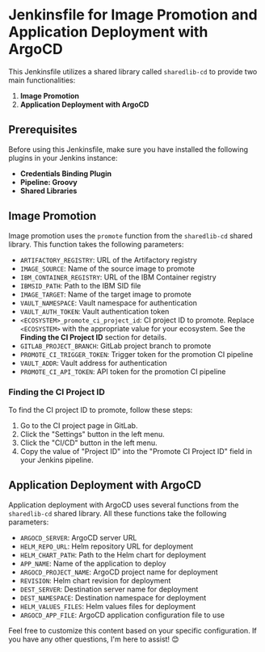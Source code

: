 # Jenkinsfile for Image Promotion and Application Deployment with ArgoCD

This Jenkinsfile utilizes a shared library called `sharedlib-cd` to provide two main functionalities:

1. **Image Promotion**
2. **Application Deployment with ArgoCD**

## Prerequisites

Before using this Jenkinsfile, make sure you have installed the following plugins in your Jenkins instance:

- **Credentials Binding Plugin**
- **Pipeline: Groovy**
- **Shared Libraries**

## Image Promotion

Image promotion uses the `promote` function from the `sharedlib-cd` shared library. This function takes the following parameters:

- `ARTIFACTORY_REGISTRY`: URL of the Artifactory registry
- `IMAGE_SOURCE`: Name of the source image to promote
- `IBM_CONTAINER_REGISTRY`: URL of the IBM Container registry
- `IBMSID_PATH`: Path to the IBM SID file
- `IMAGE_TARGET`: Name of the target image to promote
- `VAULT_NAMESPACE`: Vault namespace for authentication
- `VAULT_AUTH_TOKEN`: Vault authentication token
- `<ECOSYSTEM>_promote_ci_project_id`: CI project ID to promote. Replace `<ECOSYSTEM>` with the appropriate value for your ecosystem. See the **Finding the CI Project ID** section for details.
- `GITLAB_PROJECT_BRANCH`: GitLab project branch to promote
- `PROMOTE_CI_TRIGGER_TOKEN`: Trigger token for the promotion CI pipeline
- `VAULT_ADDR`: Vault address for authentication
- `PROMOTE_CI_API_TOKEN`: API token for the promotion CI pipeline

### Finding the CI Project ID

To find the CI project ID to promote, follow these steps:

1. Go to the CI project page in GitLab.
2. Click the "Settings" button in the left menu.
3. Click the "CI/CD" button in the left menu.
4. Copy the value of "Project ID" into the "Promote CI Project ID" field in your Jenkins pipeline.

## Application Deployment with ArgoCD

Application deployment with ArgoCD uses several functions from the `sharedlib-cd` shared library. All these functions take the following parameters:

- `ARGOCD_SERVER`: ArgoCD server URL
- `HELM_REPO_URL`: Helm repository URL for deployment
- `HELM_CHART_PATH`: Path to the Helm chart for deployment
- `APP_NAME`: Name of the application to deploy
- `ARGOCD_PROJECT_NAME`: ArgoCD project name for deployment
- `REVISION`: Helm chart revision for deployment
- `DEST_SERVER`: Destination server name for deployment
- `DEST_NAMESPACE`: Destination namespace for deployment
- `HELM_VALUES_FILES`: Helm values files for deployment
- `ARGOCD_APP_FILE`: ArgoCD application configuration file to use

Feel free to customize this content based on your specific configuration. If you have any other questions, I'm here to assist! 😊
